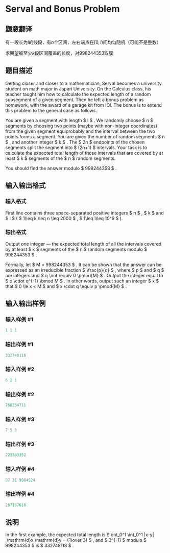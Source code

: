 # Serval and Bonus Problem

## 题意翻译

有一段长为$l$的线段，有$n$个区间，左右端点在$[0,l)$间均匀随机（可能不是整数）

求期望被至少$k$段区间覆盖的长度，对998244353取膜

## 题目描述

Getting closer and closer to a mathematician, Serval becomes a university student on math major in Japari University. On the Calculus class, his teacher taught him how to calculate the expected length of a random subsegment of a given segment. Then he left a bonus problem as homework, with the award of a garage kit from IOI. The bonus is to extend this problem to the general case as follows.

You are given a segment with length $ l $ . We randomly choose $ n $ segments by choosing two points (maybe with non-integer coordinates) from the given segment equiprobably and the interval between the two points forms a segment. You are given the number of random segments $ n $ , and another integer $ k $ . The $ 2n $ endpoints of the chosen segments split the segment into $ (2n+1) $ intervals. Your task is to calculate the expected total length of those intervals that are covered by at least $ k $ segments of the $ n $ random segments.

You should find the answer modulo $ 998244353 $ .

## 输入输出格式

### 输入格式

First line contains three space-separated positive integers $ n $ , $ k $ and $ l $ ( $ 1\leq k \leq n \leq 2000 $ , $ 1\leq l\leq 10^9 $ ).

### 输出格式

Output one integer — the expected total length of all the intervals covered by at least $ k $ segments of the $ n $ random segments modulo $ 998244353 $ .

Formally, let $ M = 998244353 $ . It can be shown that the answer can be expressed as an irreducible fraction $ \frac{p}{q} $ , where $ p $ and $ q $ are integers and $ q \not \equiv 0 \pmod{M} $ . Output the integer equal to $ p \cdot q^{-1} \bmod M $ . In other words, output such an integer $ x $ that $ 0 \le x < M $ and $ x \cdot q \equiv p \pmod{M} $ .

## 输入输出样例

### 输入样例 #1

```cpp
1 1 1

```
### 输出样例 #1

```cpp
332748118

```
### 输入样例 #2

```cpp
6 2 1

```
### 输出样例 #2

```cpp
760234711

```
### 输入样例 #3

```cpp
7 5 3

```
### 输出样例 #3

```cpp
223383352

```
### 输入样例 #4

```cpp
97 31 9984524

```
### 输出样例 #4

```cpp
267137618

```
## 说明

In the first example, the expected total length is $ \int_0^1 \int_0^1 |x-y| \,\mathrm{d}x\,\mathrm{d}y = {1\over 3} $ , and $ 3^{-1} $ modulo $ 998244353 $ is $ 332748118 $ .

